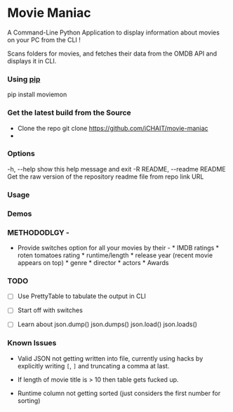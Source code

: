 # Movie Maniac


A Command-Line Python Application to display information about movies on your PC from the CLI !

Scans folders for movies, and fetches their data from the OMDB API and displays it in CLI.
 
### Using [pip]()

pip install moviemon

### Get the latest build from the Source

* Clone the repo git clone https://github.com/iCHAIT/movie-maniac
* 


### Options

-h, --help          show this help message and exit
-R README, --readme README
                    Get the raw version of the repository readme file from repo link URL



### Usage 

### Demos

### METHODODLGY -

* Provide switches option for all your movies by their -
        * IMDB ratings
        * roten tomatoes rating
        * runtime/length
        * release year (recent movie appears on top)
        * genre
        * director
        * actors
        * Awards


### TODO

- [ ] Use PrettyTable to tabulate the output in CLI
- [ ] Start off with switches
- [ ] Learn about json.dump() json.dumps() json.load() json.loads()


### Known Issues

* Valid JSON not getting written into file, currently using hacks by explicitly writing `[`, `]` and truncating a comma at last.

* If length of movie title is > 10 then table gets fucked up.

* Runtime column not getting sorted (just considers the first number for sorting)
